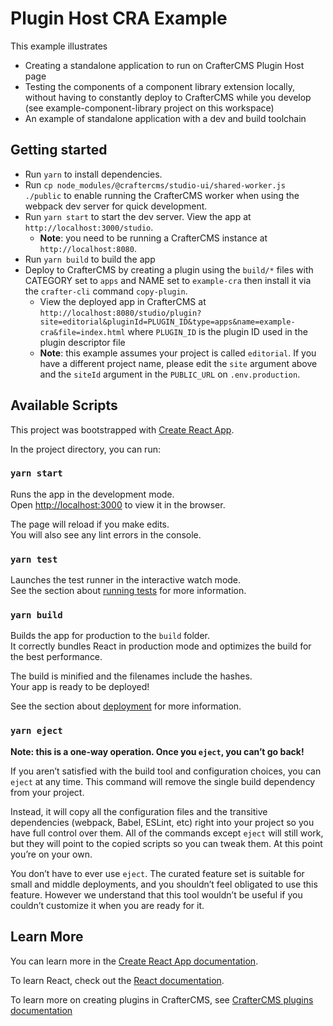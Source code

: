 # Plugin Host CRA Example

This example illustrates
- Creating a standalone application to run on CrafterCMS Plugin Host page
- Testing the components of a component library extension locally, without having to constantly deploy to CrafterCMS while you develop (see example-component-library project on this workspace)
- An example of standalone application with a dev and build toolchain

## Getting started

- Run `yarn` to install dependencies.
- Run `cp node_modules/@craftercms/studio-ui/shared-worker.js ./public` to enable running the CrafterCMS worker when using the webpack dev server for quick development.
- Run `yarn start` to start the dev server. View the app at `http://localhost:3000/studio`.
  - **Note**: you need to be running a CrafterCMS instance at `http://localhost:8080`.
- Run `yarn build` to build the app
- Deploy to CrafterCMS by creating a plugin using the `build/*` files with CATEGORY set to `apps`
  and NAME set to `example-cra` then install it via the `crafter-cli` command `copy-plugin`.
  - View the deployed app in CrafterCMS at `http://localhost:8080/studio/plugin?site=editorial&pluginId=PLUGIN_ID&type=apps&name=example-cra&file=index.html`  where `PLUGIN_ID` is the plugin ID used in the plugin descriptor file
  - **Note**: this example assumes your project is called `editorial`. If you have a different project name, please edit the `site` argument above and the `siteId` argument in the `PUBLIC_URL` on `.env.production`.

## Available Scripts

This project was bootstrapped with [Create React App](https://github.com/facebook/create-react-app).

In the project directory, you can run:

### `yarn start`

Runs the app in the development mode.\
Open [http://localhost:3000](http://localhost:3000) to view it in the browser.

The page will reload if you make edits.\
You will also see any lint errors in the console.

### `yarn test`

Launches the test runner in the interactive watch mode.\
See the section about [running tests](https://facebook.github.io/create-react-app/docs/running-tests) for more information.

### `yarn build`

Builds the app for production to the `build` folder.\
It correctly bundles React in production mode and optimizes the build for the best performance.

The build is minified and the filenames include the hashes.\
Your app is ready to be deployed!

See the section about [deployment](https://facebook.github.io/create-react-app/docs/deployment) for more information.

### `yarn eject`

**Note: this is a one-way operation. Once you `eject`, you can’t go back!**

If you aren’t satisfied with the build tool and configuration choices, you can `eject` at any time. This command will remove the single build dependency from your project.

Instead, it will copy all the configuration files and the transitive dependencies (webpack, Babel, ESLint, etc) right into your project so you have full control over them. All of the commands except `eject` will still work, but they will point to the copied scripts so you can tweak them. At this point you’re on your own.

You don’t have to ever use `eject`. The curated feature set is suitable for small and middle deployments, and you shouldn’t feel obligated to use this feature. However we understand that this tool wouldn’t be useful if you couldn’t customize it when you are ready for it.

## Learn More

You can learn more in the [Create React App documentation](https://facebook.github.io/create-react-app/docs/getting-started).

To learn React, check out the [React documentation](https://reactjs.org/).

To learn more on creating plugins in CrafterCMS, see [CrafterCMS plugins documentation](https://docs.craftercms.org/en/4.0/developers/extensions/plugins.html)

